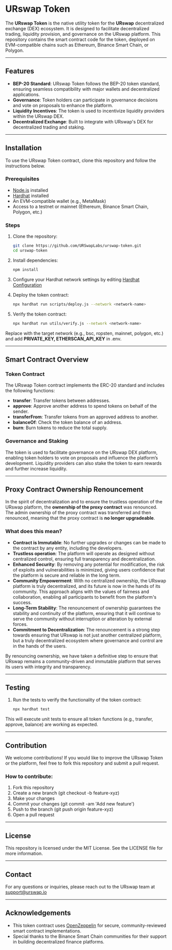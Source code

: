 # **URswap Token**

The **URswap Token** is the native utility token for the **URswap** decentralized exchange (DEX) ecosystem. It is designed to facilitate decentralized trading, liquidity provision, and governance on the URswap platform. This repository contains the smart contract code for the token, deployed on EVM-compatible chains such as Ethereum, Binance Smart Chain, or Polygon.

---

## **Features**

- **BEP-20 Standard**: URswap Token follows the BEP-20 token standard, ensuring seamless compatibility with major wallets and decentralized applications.
- **Governance**: Token holders can participate in governance decisions and vote on proposals to enhance the platform.
- **Liquidity Incentives**: The token is used to incentivize liquidity providers within the URswap DEX.
- **Decentralized Exchange**: Built to integrate with URswap's DEX for decentralized trading and staking.

---

## **Installation**

To use the URswap Token contract, clone this repository and follow the instructions below.

### Prerequisites

- [Node.js](https://nodejs.org) installed
- [Hardhat](https://hardhat.org) installed
- An EVM-compatible wallet (e.g., MetaMask)
- Access to a testnet or mainnet (Ethereum, Binance Smart Chain, Polygon, etc.)

### Steps

1. Clone the repository:

   ```bash
   git clone https://github.com/URSwapLabs/urswap-token.git
   cd urswap-token

2. Install dependencies:

    ```bash
    npm install

3. Configure your Hardhat network settings by editing [Hardhat Configuration](hardhat.config.js)

4. Deploy the token contract:

    ```bash
    npx hardhat run scripts/deploy.js --network <network-name>

5. Verify the token contract:

    ```bash
    npx hardhat run utils/verify.js --network <network-name>

Replace <network-name> with the target network (e.g., bsc, ropsten, mainnet, polygon, etc.) and add **PRIVATE_KEY, ETHERSCAN_API_KEY** in .env.

---

## **Smart Contract Overview**

### Token Contract

The URswap Token contract implements the ERC-20 standard and includes the following functions:

- **transfer**: Transfer tokens between addresses.
- **approve**: Approve another address to spend tokens on behalf of the sender.
- **transferFrom**: Transfer tokens from an approved address to another.
- **balanceOf**: Check the token balance of an address.
- **burn**: Burn tokens to reduce the total supply.

### Governance and Staking

The token is used to facilitate governance on the URswap DEX platform, enabling token holders to vote on proposals and influence the platform’s development. Liquidity providers can also stake the token to earn rewards and further increase liquidity.

---

## **Proxy Contract Ownership Renouncement**

In the spirit of decentralization and to ensure the trustless operation of the URswap platform, the **ownership of the proxy contract** was renounced. The admin ownership of the proxy contract was transferred and then renounced, meaning that the proxy contract is **no longer upgradeable**.

### What does this mean?

- **Contract is Immutable**: No further upgrades or changes can be made to the contract by any entity, including the developers.
- **Trustless operation**: The platform will operate as designed without centralized control, ensuring full transparency and decentralization.
- **Enhanced Security**: By removing any potential for modification, the risk of exploits and vulnerabilities is minimized, giving users confidence that the platform is secure and reliable in the long term.
- **Community Empowerment**: With no centralized ownership, the URswap platform is truly decentralized, and its future is now in the hands of its community. This approach aligns with the values of fairness and collaboration, enabling all participants to benefit from the platform's success.
- **Long-Term Stability**: The renouncement of ownership guarantees the stability and continuity of the platform, ensuring that it will continue to serve the community without interruption or alteration by external forces.
- **Commitment to Decentralization**: The renouncement is a strong step towards ensuring that URswap is not just another centralized platform, but a truly decentralized ecosystem where governance and control are in the hands of the users.

By renouncing ownership, we have taken a definitive step to ensure that URswap remains a community-driven and immutable platform that serves its users with integrity and transparency.

---

## **Testing**

1. Run the tests to verify the functionality of the token contract:

    ```bash
    npx hardhat test

This will execute unit tests to ensure all token functions (e.g., transfer, approve, balance) are working as expected.

---

## **Contribution**

We welcome contributions! If you would like to improve the URswap Token or the platform, feel free to fork this repository and submit a pull request.

### How to contribute:

1. Fork this repository
2. Create a new branch (git checkout -b feature-xyz)
3. Make your changes
4. Commit your changes (git commit -am 'Add new feature')
5. Push to the branch (git push origin feature-xyz)
6. Open a pull request

---

## **License**

This repository is licensed under the MIT License. See the LICENSE file for more information.

---

## **Contact**

For any questions or inquiries, please reach out to the URswap team at support@urswap.io

---

## **Acknowledgements**

- This token contract uses [OpenZeppelin](https://www.openzeppelin.com) for secure, community-reviewed smart contract implementations.
- Special thanks to the Binance Smart Chain communities for their support in building decentralized finance platforms.